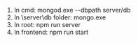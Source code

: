 1. In cmd: 
    mongod.exe --dbpath server/db
2. In \server\db folder: 
    mongo.exe
3. In root: 
    npm run server
4. In frontend:
    npm run start